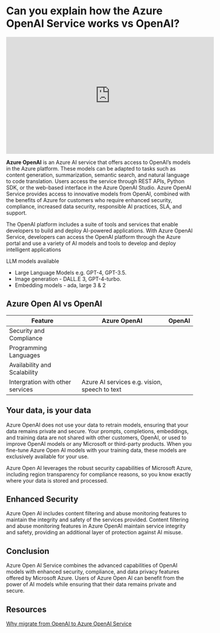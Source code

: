 # Can you explain how the Azure OpenAI Service works vs OpenAI?

<iframe width="560" height="315" src="https://www.youtube.com/embed/2YXx_N0qxC4?si=FIejHe-hG6FC7ihz" title="YouTube video player" frameborder="0" allow="accelerometer; autoplay; clipboard-write; encrypted-media; gyroscope; picture-in-picture; web-share" referrerpolicy="strict-origin-when-cross-origin" allowfullscreen></iframe>

**Azure OpenAI** is an Azure AI service that offers access to OpenAI’s models in the Azure platform. These models can be adapted to tasks such as content generation, summarization, semantic search, and natural language to code translation. Users access the service through REST APIs, Python SDK, or the web-based interface in the Azure OpenAI Studio. Azure OpenAI Service provides access to innovative models from OpenAI, combined with the benefits of Azure for customers who require enhanced security, compliance, increased data security, responsible AI practices, SLA, and support. 

The OpenAI platform includes a suite of tools and services that enable developers to build and deploy AI-powered applications. With Azure OpenAI Service, developers can access the OpenAI platform through the Azure portal and use a variety of AI models and tools to develop and deploy intelligent applications 

LLM models available 
- Large Language Models e.g. GPT-4, GPT-3.5. 
- Image generation - DALL.E 3, GPT-4-turbo. 
- Embedding models - ada, large 3 & 2

## Azure Open AI vs OpenAI

| Feature | Azure OpenAI | OpenAI |
| ---- | --- | ---| 
| Security and Compliance | | |
| Programming Languages | | |
| Availability and Scalability | | |
| Intergration with other services | Azure AI services e.g. vision, speech to text | |

## Your data, is your data 

Azure OpenAI does not use your data to retrain models, ensuring that your data remains private and secure. Your prompts, completions, embeddings, and training data are not shared with other customers, OpenAI, or used to improve OpenAI models or any Microsoft or third-party products. When you fine-tune Azure Open AI models with your training data, these models are exclusively available for your use. 

Azure Open AI leverages the robust security capabilities of Microsoft Azure, including region transparency for compliance reasons, so you know exactly where your data is stored and processed. 

## Enhanced Security 

Azure Open AI includes content filtering and abuse monitoring features to maintain the integrity and safety of the services provided. Content filtering and abuse monitoring features in Azure OpenAI maintain service integrity and safety, providing an additional layer of protection against AI misuse. 

## Conclusion 

Azure Open AI Service combines the advanced capabilities of OpenAI models with enhanced security, compliance, and data privacy features offered by Microsoft Azure. Users of Azure Open AI can benefit from the power of AI models while ensuring that their data remains private and secure. 

## Resources
[Why migrate from OpenAI to Azure OpenAI Service](https://techcommunity.microsoft.com/t5/educator-developer-blog/why-should-you-migrate-from-openai-to-azure-openai/ba-p/4130571)

